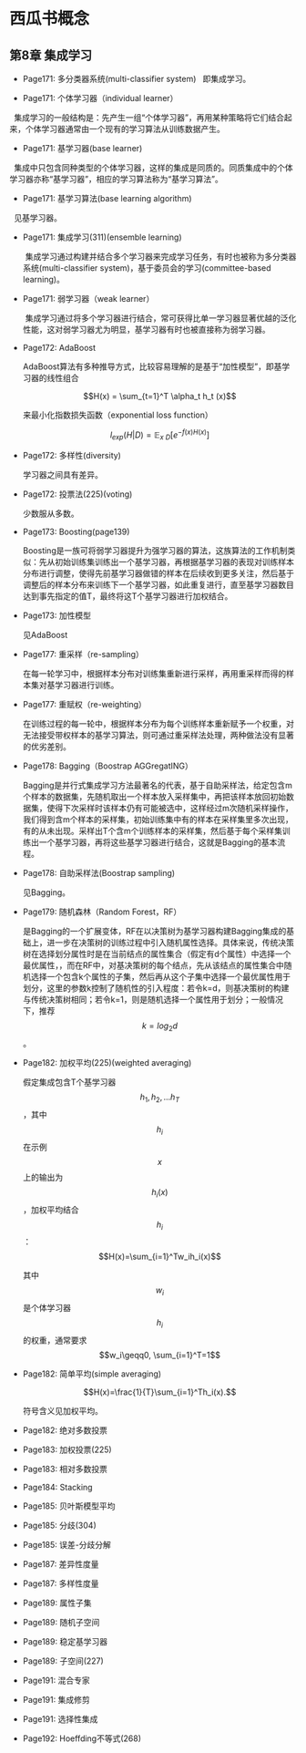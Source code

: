 # 西瓜书概念
## 第8章 集成学习
- Page171: 多分类器系统(multi-classifier system)
  
    即集成学习。

- Page171: 个体学习器（individual learner）

    集成学习的一般结构是：先产生一组“个体学习器”，再用某种策略将它们结合起来，个体学习器通常由一个现有的学习算法从训练数据产生。

- Page171: 基学习器(base learner)

    集成中只包含同种类型的个体学习器，这样的集成是同质的。同质集成中的个体学习器亦称“基学习器”，相应的学习算法称为“基学习算法”。

- Page171: 基学习算法(base learning algorithm)

    见基学习器。

- Page171: 集成学习(311)(ensemble learning)

    集成学习通过构建并结合多个学习器来完成学习任务，有时也被称为多分类器系统(multi-classifier system)，基于委员会的学习(committee-based learning)。

- Page171: 弱学习器（weak learner）

    集成学习通过将多个学习器进行结合，常可获得比单一学习器显著优越的泛化性能，这对弱学习器尤为明显，基学习器有时也被直接称为弱学习器。

- Page172: AdaBoost

    AdaBoost算法有多种推导方式，比较容易理解的是基于“加性模型”，即基学习器的线性组合

    $$H(x) = \sum_{t=1}^T \alpha_t h_t (x)$$

    来最小化指数损失函数（exponential loss function）

    $$l_{exp}(H|D) = \mathbb{E}_{x~D}[e^{-f(x)H(x)}]$$

- Page172: 多样性(diversity)

    学习器之间具有差异。

- Page172: 投票法(225)(voting)

    少数服从多数。

- Page173: Boosting(page139)

    Boosting是一族可将弱学习器提升为强学习器的算法，这族算法的工作机制类似：先从初始训练集训练出一个基学习器，再根据基学习器的表现对训练样本分布进行调整，使得先前基学习器做错的样本在后续收到更多关注，然后基于调整后的样本分布来训练下一个基学习器，如此重复进行，直至基学习器数目达到事先指定的值T，最终将这T个基学习器进行加权结合。

- Page173: 加性模型

    见AdaBoost

- Page177: 重采样（re-sampling）

    在每一轮学习中，根据样本分布对训练集重新进行采样，再用重采样而得的样本集对基学习器进行训练。

- Page177: 重赋权（re-weighting）

    在训练过程的每一轮中，根据样本分布为每个训练样本重新赋予一个权重，对无法接受带权样本的基学习算法，则可通过重采样法处理，两种做法没有显著的优劣差别。

- Page178: Bagging（Boostrap AGGregatING）

    Bagging是并行式集成学习方法最著名的代表，基于自助采样法，给定包含m个样本的数据集，先随机取出一个样本放入采样集中，再把该样本放回初始数据集，使得下次采样时该样本仍有可能被选中，这样经过m次随机采样操作，我们得到含m个样本的采样集，初始训练集中有的样本在采样集里多次出现，有的从未出现。采样出T个含m个训练样本的采样集，然后基于每个采样集训练出一个基学习器，再将这些基学习器进行结合，这就是Bagging的基本流程。

- Page178: 自助采样法(Boostrap sampling)

    见Bagging。
- Page179: 随机森林（Random Forest，RF）

    是Bagging的一个扩展变体，RF在以决策树为基学习器构建Bagging集成的基础上，进一步在决策树的训练过程中引入随机属性选择。具体来说，传统决策树在选择划分属性时是在当前结点的属性集合（假定有d个属性）中选择一个最优属性，，而在RF中，对基决策树的每个结点，先从该结点的属性集合中随机选择一个包含k个属性的子集，然后再从这个子集中选择一个最优属性用于划分，这里的参数k控制了随机性的引入程度：若令k=d，则基决策树的构建与传统决策树相同；若令k=1，则是随机选择一个属性用于划分；一般情况下，推荐$$k=log_2d$$。

- Page182: 加权平均(225)(weighted averaging)

    假定集成包含T个基学习器$${h_1,h_2,...h_T}$$，其中$$h_i$$在示例$$x$$上的输出为$$h_i(x)$$，加权平均结合$$h_i$$：
    $$H(x)=\sum_{i=1}^Tw_ih_i(x)$$

    其中$$w_i$$是个体学习器$$h_i$$的权重，通常要求$$w_i\geqq0, \sum_{i=1}^T=1$$

- Page182: 简单平均(simple averaging)

    $$H(x)=\frac{1}{T}\sum_{i=1}^Th_i(x).$$

    符号含义见加权平均。

- Page182: 绝对多数投票
- Page183: 加权投票(225)
- Page183: 相对多数投票
- Page184: Stacking
- Page185: 贝叶斯模型平均
- Page185: 分歧(304)
- Page185: 误差-分歧分解
- Page187: 差异性度量
- Page187: 多样性度量
- Page189: 属性子集
- Page189: 随机子空间
- Page189: 稳定基学习器
- Page189: 子空间(227)
- Page191: 混合专家
- Page191: 集成修剪
- Page191: 选择性集成
- Page192: Hoeffding不等式(268)
